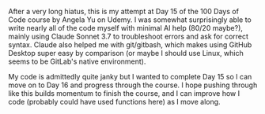 After a very long hiatus, this is my attempt at Day 15 of the 100 Days of Code course by Angela Yu on Udemy. I was somewhat surprisingly able to write nearly all of the code myself with minimal AI help (80/20 maybe?), mainly using Claude Sonnet 3.7 to troubleshoot errors and ask for correct syntax. Claude also helped me with git/gitbash, which makes using GitHub Desktop super easy by comparison (or maybe I should use Linux, which seems to be GitLab's native environment).

My code is admittedly quite janky but I wanted to complete Day 15 so I can move on to Day 16 and progress through the course. I hope pushing through like this builds momentum to finish the course, and I can improve how I code (probably could have used functions here) as I move along.